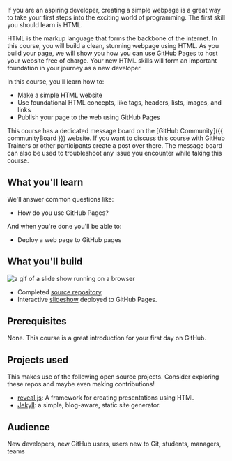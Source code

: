 If you are an aspiring developer, creating a simple webpage is a great way to take your first steps into the exciting world of programming. The first skill you should learn is HTML.

HTML is the markup language that forms the backbone of the internet. In this course, you will build a clean, stunning webpage using HTML. As you build your page, we will show you how you can use GitHub Pages to host your website free of charge. Your new HTML skills will form an important foundation in your journey as a new developer.

In this course, you'll learn how to:

- Make a simple HTML website
- Use foundational HTML concepts, like tags, headers, lists, images, and links
- Publish your page to the web using GitHub Pages

This course has a dedicated message board on the [GitHub Community]({{ communityBoard }}) website. If you want to discuss this course with GitHub Trainers or other participants create a post over there. The message board can also be used to troubleshoot any issue you encounter while taking this course.


## What you'll learn

We'll answer common questions like:

- How do you use GitHub Pages?

And when you're done you'll be able to:

- Deploy a web page to GitHub pages

## What you'll build
![a gif of a slide show running on a browser](https://user-images.githubusercontent.com/16547949/69274863-44362880-0ba9-11ea-98f6-b58cfc9eab02.gif)

- Completed [source repository](https://github.com/githubtraining/github-slideshow-demo/)
- Interactive [slideshow](https://githubtraining.github.io/github-slideshow-demo/) deployed to GitHub Pages.

## Prerequisites
None. This course is a great introduction for your first day on GitHub.

## Projects used
This makes use of the following open source projects. Consider exploring these repos and maybe even making contributions!
- [reveal.js](https://github.com/hakimel/reveal.js): A framework for creating presentations using HTML
- [Jekyll](https://github.com/jekyll/jekyll): a simple, blog-aware, static site generator.

## Audience

New developers, new GitHub users, users new to Git, students, managers, teams
